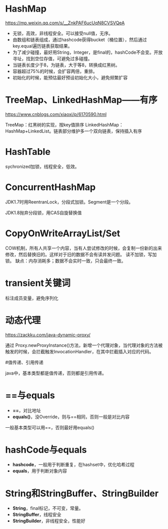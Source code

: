 # HashMap
https://mp.weixin.qq.com/s/__ZnkPAF6ucUqN8CVSVQeA

- 无锁，高效，非线程安全。可以接受null值，无序。
- 由数组和链表组成，通过hashcode获得bucket（桶位置），然后通过key.equal遍历链表获取结果。
- 为了减少碰撞，最好用String，Integer，是final的，hashCode不会变。开放寻址，找到空位存值，可避免过多碰撞。
- 当链表长度少于8，为链表，大于等8，转换成红黑树。
- 容器超过75%的时候，会扩容两倍，重排。
- 初始化的时候，能预估最好预设初始化大小，避免频繁扩容

# TreeMap、LinkedHashMap——有序
https://www.cnblogs.com/xiaoxi/p/6170590.html

TreeMap：红黑树的实现，按key值排序
LinkedHashMap：HashMap+LinkedList。链表部分维护多一个双向链表，保持插入有序



# HashTable

sychronized加锁，线程安全，低效。



# ConcurrentHashMap
JDK1.7时用ReentranLock，分段式加锁。Segment是一个分段。

JDK1.8抛弃分段锁，用CAS自旋替换值



# CopyOnWriteArrayList/Set
COW机制，所有人共享一个内容，当有人尝试修改的时候，会复制一份新的出来修改，然后替换旧的。这样对于旧的数据不会有读并发问题。
读不加锁，写加锁。
缺点：内存消耗多；数据不会实时一致，只会最终一致。



# transient关键词 
标注成员变量，避免序列化



# 动态代理

https://zackku.com/java-dynamic-proxy/

通过 Proxy.newProxyInstance()方法，新增一个代理对象，当代理对象的方法被触发的时候，会拦截触发InvocationHandler，在其中拦截插入对应的代码。



#值传递、引用传递

java中，基本类型都是值传递，否则都是引用传递。



# ==与equals

- **==**，对比地址
- **equals()**，没Override，则与==相同，否则一般是对比内容

一般基本类型可以用==，否则最好用equals()



# hashCode与equals

- **hashcode**，一般用于判断重复，在hashset中，优化哈希过程
- **equals**，用于判断对象内容



# String和StringBuffer、StringBuilder

- **String**，final标记，不可变，常量。
- **StringBuffer**，线程安全
- **StringBuilder**，非线程安全，性能好







